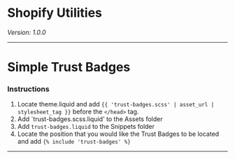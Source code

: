 # Shopify Utilities
_Version: 1.0.0_

---

# Simple Trust Badges

### Instructions

1. Locate theme.liquid and add `{{ 'trust-badges.scss' | asset_url | stylesheet_tag }}` before the `</head>` tag.
2. Add `trust-badges.scss.liquid' to the Assets folder
3. Add `trust-badges.liquid` to the Snippets folder
4. Locate the position that you would like the Trust Badges to be located and add `{% include 'trust-badges' %}`

---




